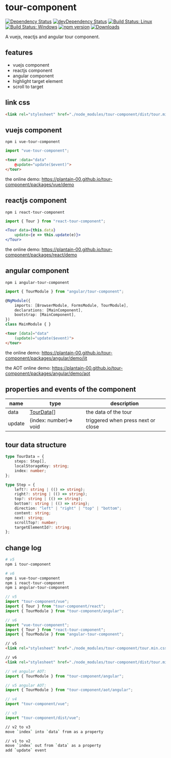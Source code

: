 # tour-component

[![Dependency Status](https://david-dm.org/plantain-00/tour-component.svg)](https://david-dm.org/plantain-00/tour-component)
[![devDependency Status](https://david-dm.org/plantain-00/tour-component/dev-status.svg)](https://david-dm.org/plantain-00/tour-component#info=devDependencies)
[![Build Status: Linux](https://travis-ci.org/plantain-00/tour-component.svg?branch=master)](https://travis-ci.org/plantain-00/tour-component)
[![Build Status: Windows](https://ci.appveyor.com/api/projects/status/github/plantain-00/tour-component?branch=master&svg=true)](https://ci.appveyor.com/project/plantain-00/tour-component/branch/master)
[![npm version](https://badge.fury.io/js/tour-component.svg)](https://badge.fury.io/js/tour-component)
[![Downloads](https://img.shields.io/npm/dm/tour-component.svg)](https://www.npmjs.com/package/tour-component)

A vuejs, reactjs and angular tour component.

## features

+ vuejs component
+ reactjs component
+ angular component
+ highlight target element
+ scroll to target

## link css

```html
<link rel="stylesheet" href="./node_modules/tour-component/dist/tour.min.css" />
```

## vuejs component

`npm i vue-tour-component`

```ts
import "vue-tour-component";
```

```html
<tour :data="data"
    @update="update($event)">
</tour>
```

the online demo: <https://plantain-00.github.io/tour-component/packages/vue/demo>

## reactjs component

`npm i react-tour-component`

```ts
import { Tour } from "react-tour-component";
```

```jsx
<Tour data={this.data}
    update={e => this.update(e)}>
</Tour>
```

the online demo: <https://plantain-00.github.io/tour-component/packages/react/demo>

## angular component

`npm i angular-tour-component`

```ts
import { TourModule } from "angular/tour-component";

@NgModule({
    imports: [BrowserModule, FormsModule, TourModule],
    declarations: [MainComponent],
    bootstrap: [MainComponent],
})
class MainModule { }
```

```html
<tour [data]="data"
    (update)="update($event)">
</tour>
```

the online demo: <https://plantain-00.github.io/tour-component/packages/angular/demo/jit>

the AOT online demo: <https://plantain-00.github.io/tour-component/packages/angular/demo/aot>

## properties and events of the component

name | type | description
--- | --- | ---
data | [TourData](#tour-data-structure)[] | the data of the tour
update | (index: number)=> void | triggered when press next or close

## tour data structure

```ts
type TourData = {
    steps: Step[],
    localStorageKey: string;
    index: number;
};

type Step = {
    left?: string | (() => string);
    right?: string | (() => string);
    top?: string | (() => string);
    bottom?: string | (() => string);
    direction: "left" | "right" | "top" | "bottom";
    content: string;
    next: string;
    scrollTop?: number;
    targetElementId?: string;
};
```

## change log

```bash
# v5
npm i tour-component

# v6
npm i vue-tour-component
npm i react-tour-component
npm i angular-tour-component
```

```ts
// v5
import "tour-component/vue";
import { Tour } from "tour-component/react";
import { TourModule } from "tour-component/angular";

// v6
import "vue-tour-component";
import { Tour } from "react-tour-component";
import { TourModule } from "angular-tour-component";
```

```html
// v5
<link rel="stylesheet" href="./node_modules/tour-component/tour.min.css" />

// v6
<link rel="stylesheet" href="./node_modules/tour-component/dist/tour.min.css" />
```

```ts
// v4 angular AOT:
import { TourModule } from "tour-component/angular";

// v5 angular AOT:
import { TourModule } from "tour-component/aot/angular";
```

```ts
// v4
import "tour-component/vue";

// v3
import "tour-component/dist/vue";
```

```bash
// v2 to v3
move `index` into `data` from as a property
```

```bash
// v1 to v2
move `index` out from `data` as a property
add `update` event
```
